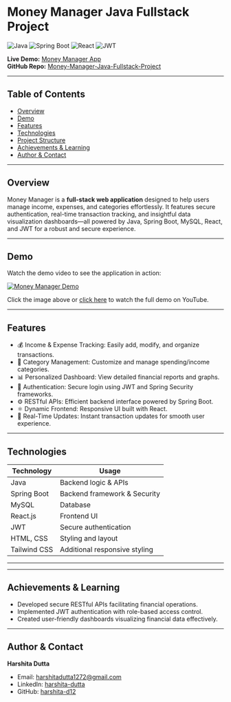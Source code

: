 # Money Manager Java Fullstack Project

![Java](https://img.shields.io/badge/Java-ED8B00?style=for-the-badge&logo=java&logoColor=white)
![Spring Boot](https://img.shields.io/badge/Spring_Boot-6DB33F?style=for-the-badge&logo=spring&logoColor=white)
![React](https://img.shields.io/badge/React-61DAFB?style=for-the-badge&logo=react&logoColor=black)
![JWT](https://img.shields.io/badge/JWT-000000?style=for-the-badge&logo=JSON%20web%20tokens&logoColor=white)

**Live Demo:** [Money Manager App](https://money-manager-1-ri1z.onrender.com/home)  
**GitHub Repo:** [Money-Manager-Java-Fullstack-Project](https://github.com/harshita-d12/Money-Manager-Java-Fullstack-Project)

---

## Table of Contents

- [Overview](#overview)
- [Demo](#demo)
- [Features](#features)
- [Technologies](#technologies)
- [Project Structure](#project-structure)
- [Achievements & Learning](#achievements--learning)
- [Author & Contact](#author--contact)


---

## Overview

Money Manager is a **full-stack web application** designed to help users manage income, expenses, and categories effortlessly. It features secure authentication, real-time transaction tracking, and insightful data visualization dashboards—all powered by Java, Spring Boot, MySQL, React, and JWT for a robust and secure experience.

---

## Demo

Watch the demo video to see the application in action:

[![Money Manager Demo](https://img.youtube.com/vi/J5TXq3BWTPA/0.jpg)](https://www.youtube.com/watch?v=J5TXq3BWTPA)

Click the image above or [click here](https://www.youtube.com/watch?v=J5TXq3BWTPA) to watch the full demo on YouTube.

---

## Features

- 💰 Income & Expense Tracking: Easily add, modify, and organize transactions.
- 🎯 Category Management: Customize and manage spending/income categories.
- 📊 Personalized Dashboard: View detailed financial reports and graphs.
- 🔐 Authentication: Secure login using JWT and Spring Security frameworks.
- ⚙️ RESTful APIs: Efficient backend interface powered by Spring Boot.
- ⚛️ Dynamic Frontend: Responsive UI built with React.
- 🔄 Real-Time Updates: Instant transaction updates for smooth user experience.

---

## Technologies

| Technology         | Usage                         |
|--------------------|------------------------------|
| Java               | Backend logic & APIs          |
| Spring Boot        | Backend framework & Security  |
| MySQL              | Database                     |
| React.js           | Frontend UI                  |
| JWT                | Secure authentication        |
| HTML, CSS          | Styling and layout           |
| Tailwind CSS       | Additional responsive styling|

---


---

## Achievements & Learning

- Developed secure RESTful APIs facilitating financial operations.
- Implemented JWT authentication with role-based access control.
- Created user-friendly dashboards visualizing financial data effectively.

---

## Author & Contact

**Harshita Dutta**  
- Email: harshitadutta1272@gmail.com  
- LinkedIn: [harshita-dutta](https://linkedin.com/in/harshita-dutta)  
- GitHub: [harshita-d12](https://github.com/harshita-d12)  





